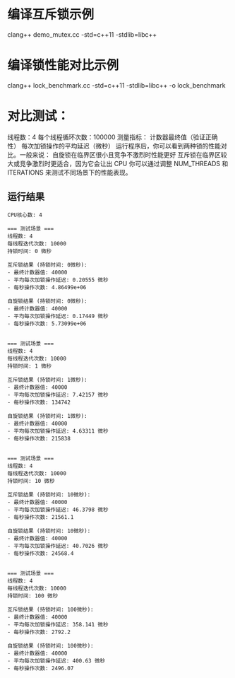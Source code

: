 # 编译互斥锁示例
clang++ demo_mutex.cc -std=c++11 -stdlib=libc++

# 编译锁性能对比示例
clang++ lock_benchmark.cc -std=c++11 -stdlib=libc++ -o lock_benchmark

# 对比测试：
线程数：4
每个线程循环次数：100000
测量指标：
计数器最终值（验证正确性）
每次加锁操作的平均延迟（微秒）
运行程序后，你可以看到两种锁的性能对比。一般来说：
自旋锁在临界区很小且竞争不激烈时性能更好
互斥锁在临界区较大或竞争激烈时更适合，因为它会让出 CPU
你可以通过调整 NUM_THREADS 和 ITERATIONS 来测试不同场景下的性能表现。

## 运行结果

```
CPU核心数: 4

=== 测试场景 ===
线程数: 4
每线程迭代次数: 10000
持锁时间: 0 微秒

互斥锁结果 (持锁时间: 0微秒):
- 最终计数器值: 40000
- 平均每次加锁操作延迟: 0.20555 微秒
- 每秒操作次数: 4.86499e+06

自旋锁结果 (持锁时间: 0微秒):
- 最终计数器值: 40000
- 平均每次加锁操作延迟: 0.17449 微秒
- 每秒操作次数: 5.73099e+06


=== 测试场景 ===
线程数: 4
每线程迭代次数: 10000
持锁时间: 1 微秒

互斥锁结果 (持锁时间: 1微秒):
- 最终计数器值: 40000
- 平均每次加锁操作延迟: 7.42157 微秒
- 每秒操作次数: 134742

自旋锁结果 (持锁时间: 1微秒):
- 最终计数器值: 40000
- 平均每次加锁操作延迟: 4.63311 微秒
- 每秒操作次数: 215838


=== 测试场景 ===
线程数: 4
每线程迭代次数: 10000
持锁时间: 10 微秒

互斥锁结果 (持锁时间: 10微秒):
- 最终计数器值: 40000
- 平均每次加锁操作延迟: 46.3798 微秒
- 每秒操作次数: 21561.1

自旋锁结果 (持锁时间: 10微秒):
- 最终计数器值: 40000
- 平均每次加锁操作延迟: 40.7026 微秒
- 每秒操作次数: 24568.4


=== 测试场景 ===
线程数: 4
每线程迭代次数: 10000
持锁时间: 100 微秒

互斥锁结果 (持锁时间: 100微秒):
- 最终计数器值: 40000
- 平均每次加锁操作延迟: 358.141 微秒
- 每秒操作次数: 2792.2

自旋锁结果 (持锁时间: 100微秒):
- 最终计数器值: 40000
- 平均每次加锁操作延迟: 400.63 微秒
- 每秒操作次数: 2496.07
```